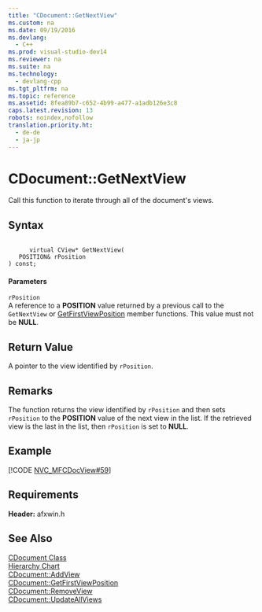 ```yaml
---
title: "CDocument::GetNextView"
ms.custom: na
ms.date: 09/19/2016
ms.devlang: 
  - C++
ms.prod: visual-studio-dev14
ms.reviewer: na
ms.suite: na
ms.technology: 
  - devlang-cpp
ms.tgt_pltfrm: na
ms.topic: reference
ms.assetid: 8fea89b7-c652-4b99-a477-a1adb126e3c8
caps.latest.revision: 13
robots: noindex,nofollow
translation.priority.ht: 
  - de-de
  - ja-jp
---
```

# CDocument::GetNextView
Call this function to iterate through all of the document's views.  
  
## Syntax  
  
```  
  
      virtual CView* GetNextView(  
   POSITION& rPosition   
) const;  
```  
  
#### Parameters  
 `rPosition`  
 A reference to a **POSITION** value returned by a previous call to the `GetNextView` or [GetFirstViewPosition](../vs140/CDocument--GetFirstViewPosition.md) member functions. This value must not be **NULL**.  
  
## Return Value  
 A pointer to the view identified by `rPosition`.  
  
## Remarks  
 The function returns the view identified by `rPosition` and then sets `rPosition` to the **POSITION** value of the next view in the list. If the retrieved view is the last in the list, then `rPosition` is set to **NULL**.  
  
## Example  
 [!CODE [NVC_MFCDocView#59](../CodeSnippet/VS_Snippets_Cpp/NVC_MFCDocView#59)]  
  
## Requirements  
 **Header:** afxwin.h  
  
## See Also  
 [CDocument Class](../vs140/CDocument-Class.md)   
 [Hierarchy Chart](../vs140/Hierarchy-Chart.md)   
 [CDocument::AddView](../vs140/CDocument--AddView.md)   
 [CDocument::GetFirstViewPosition](../vs140/CDocument--GetFirstViewPosition.md)   
 [CDocument::RemoveView](../vs140/CDocument--RemoveView.md)   
 [CDocument::UpdateAllViews](../vs140/CDocument--UpdateAllViews.md)